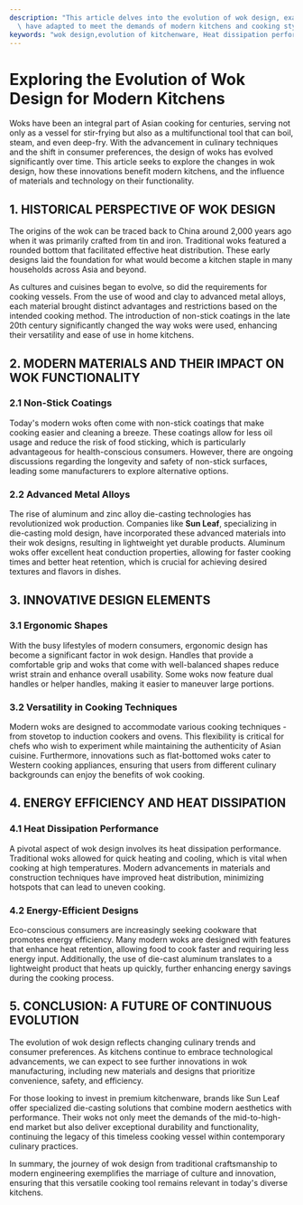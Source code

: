 ```yaml
---
description: "This article delves into the evolution of wok design, examining how traditional methods\
  \ have adapted to meet the demands of modern kitchens and cooking styles."
keywords: "wok design,evolution of kitchenware, Heat dissipation performance, Die casting process"
---
```

# Exploring the Evolution of Wok Design for Modern Kitchens

Woks have been an integral part of Asian cooking for centuries, serving not only as a vessel for stir-frying but also as a multifunctional tool that can boil, steam, and even deep-fry. With the advancement in culinary techniques and the shift in consumer preferences, the design of woks has evolved significantly over time. This article seeks to explore the changes in wok design, how these innovations benefit modern kitchens, and the influence of materials and technology on their functionality.

## 1. HISTORICAL PERSPECTIVE OF WOK DESIGN

The origins of the wok can be traced back to China around 2,000 years ago when it was primarily crafted from tin and iron. Traditional woks featured a rounded bottom that facilitated effective heat distribution. These early designs laid the foundation for what would become a kitchen staple in many households across Asia and beyond.

As cultures and cuisines began to evolve, so did the requirements for cooking vessels. From the use of wood and clay to advanced metal alloys, each material brought distinct advantages and restrictions based on the intended cooking method. The introduction of non-stick coatings in the late 20th century significantly changed the way woks were used, enhancing their versatility and ease of use in home kitchens.

## 2. MODERN MATERIALS AND THEIR IMPACT ON WOK FUNCTIONALITY

### 2.1 Non-Stick Coatings

Today's modern woks often come with non-stick coatings that make cooking easier and cleaning a breeze. These coatings allow for less oil usage and reduce the risk of food sticking, which is particularly advantageous for health-conscious consumers. However, there are ongoing discussions regarding the longevity and safety of non-stick surfaces, leading some manufacturers to explore alternative options.

### 2.2 Advanced Metal Alloys

The rise of aluminum and zinc alloy die-casting technologies has revolutionized wok production. Companies like **Sun Leaf**, specializing in die-casting mold design, have incorporated these advanced materials into their wok designs, resulting in lightweight yet durable products. Aluminum woks offer excellent heat conduction properties, allowing for faster cooking times and better heat retention, which is crucial for achieving desired textures and flavors in dishes.

## 3. INNOVATIVE DESIGN ELEMENTS

### 3.1 Ergonomic Shapes

With the busy lifestyles of modern consumers, ergonomic design has become a significant factor in wok design. Handles that provide a comfortable grip and woks that come with well-balanced shapes reduce wrist strain and enhance overall usability. Some woks now feature dual handles or helper handles, making it easier to maneuver large portions.

### 3.2 Versatility in Cooking Techniques

Modern woks are designed to accommodate various cooking techniques - from stovetop to induction cookers and ovens. This flexibility is critical for chefs who wish to experiment while maintaining the authenticity of Asian cuisine. Furthermore, innovations such as flat-bottomed woks cater to Western cooking appliances, ensuring that users from different culinary backgrounds can enjoy the benefits of wok cooking.

## 4. ENERGY EFFICIENCY AND HEAT DISSIPATION

### 4.1 Heat Dissipation Performance

A pivotal aspect of wok design involves its heat dissipation performance. Traditional woks allowed for quick heating and cooling, which is vital when cooking at high temperatures. Modern advancements in materials and construction techniques have improved heat distribution, minimizing hotspots that can lead to uneven cooking.

### 4.2 Energy-Efficient Designs

Eco-conscious consumers are increasingly seeking cookware that promotes energy efficiency. Many modern woks are designed with features that enhance heat retention, allowing food to cook faster and requiring less energy input. Additionally, the use of die-cast aluminum translates to a lightweight product that heats up quickly, further enhancing energy savings during the cooking process.

## 5. CONCLUSION: A FUTURE OF CONTINUOUS EVOLUTION

The evolution of wok design reflects changing culinary trends and consumer preferences. As kitchens continue to embrace technological advancements, we can expect to see further innovations in wok manufacturing, including new materials and designs that prioritize convenience, safety, and efficiency.

For those looking to invest in premium kitchenware, brands like Sun Leaf offer specialized die-casting solutions that combine modern aesthetics with performance. Their woks not only meet the demands of the mid-to-high-end market but also deliver exceptional durability and functionality, continuing the legacy of this timeless cooking vessel within contemporary culinary practices.

In summary, the journey of wok design from traditional craftsmanship to modern engineering exemplifies the marriage of culture and innovation, ensuring that this versatile cooking tool remains relevant in today's diverse kitchens.
